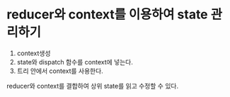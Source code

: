 # reducer와 context를 이용하여 state 관리하기
1. context생성
2. state와 dispatch 함수를 context에 넣는다.
3. 트리 안에서 context를 사용한다.

reducer와 context를 결합하여 상위 state를 읽고 수정할 수 있다.